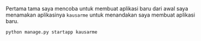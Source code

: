 
Pertama tama saya mencoba untuk membuat aplikasi baru dari awal
saya menamakan aplikasinya `kausarme` untuk menandakan saya membuat aplikasi baru.

```python manage.py startapp kausarme```


